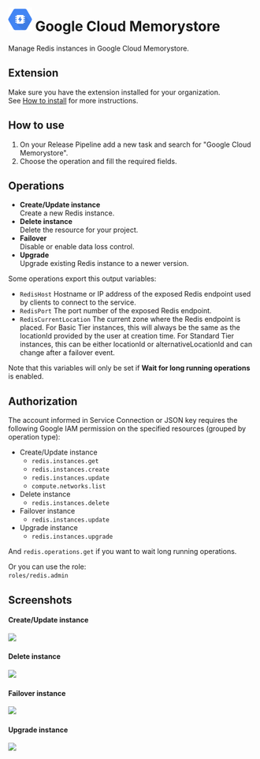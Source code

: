 # <img src="src/icon.svg" height="48"> Google Cloud Memorystore

Manage Redis instances in Google Cloud Memorystore.

## Extension

Make sure you have the extension installed for your organization.  
See [How to install](/#how-to-install-extension) for more instructions.

## How to use

1. On your Release Pipeline add a new task and search for "Google Cloud Memorystore".  
2. Choose the operation and fill the required fields.

## Operations

- **Create/Update instance**  
  Create a new Redis instance.
- **Delete instance**  
  Delete the resource for your project.
- **Failover**  
  Disable or enable data loss control.
- **Upgrade**  
  Upgrade existing Redis instance to a newer version.

Some operations export this output variables:

- `RedisHost` Hostname or IP address of the exposed Redis endpoint used by clients to connect to the service.
- `RedisPort` The port number of the exposed Redis endpoint.
- `RedisCurrentLocation` The current zone where the Redis endpoint is placed. For Basic Tier instances, this will always be the same as the locationId provided by the user at creation time. For Standard Tier instances, this can be either locationId or alternativeLocationId and can change after a failover event.

Note that this variables will only be set if **Wait for long running operations** is enabled.

## Authorization

The account informed in Service Connection or JSON key requires the following Google IAM permission on the specified resources (grouped by operation type):

- Create/Update instance
  - `redis.instances.get`
  - `redis.instances.create`
  - `redis.instances.update`
  - `compute.networks.list`
- Delete instance
  - `redis.instances.delete`
- Failover instance
  - `redis.instances.update`
- Upgrade instance
  - `redis.instances.upgrade`

And `redis.operations.get` if you want to wait long running operations.

Or you can use the role:  
`roles/redis.admin`

## Screenshots

#### Create/Update instance

![](screenshots/xxxx.png)

#### Delete instance

![](screenshots/xxxx.png)

#### Failover instance

![](screenshots/xxxx.png)

#### Upgrade instance

![](screenshots/xxxx.png)
